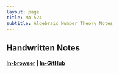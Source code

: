 ```yaml
---
layout: page
title: MA 524
subtitle: Algebraic Number Theory Notes
---
```


## Handwritten Notes
#### [In-browser](/math/ma-524/hand-notes.pdf) | [In-GitHub](https://github.com/aryamanmaithani/math/blob/master/ma-524/hand-notes.pdf)